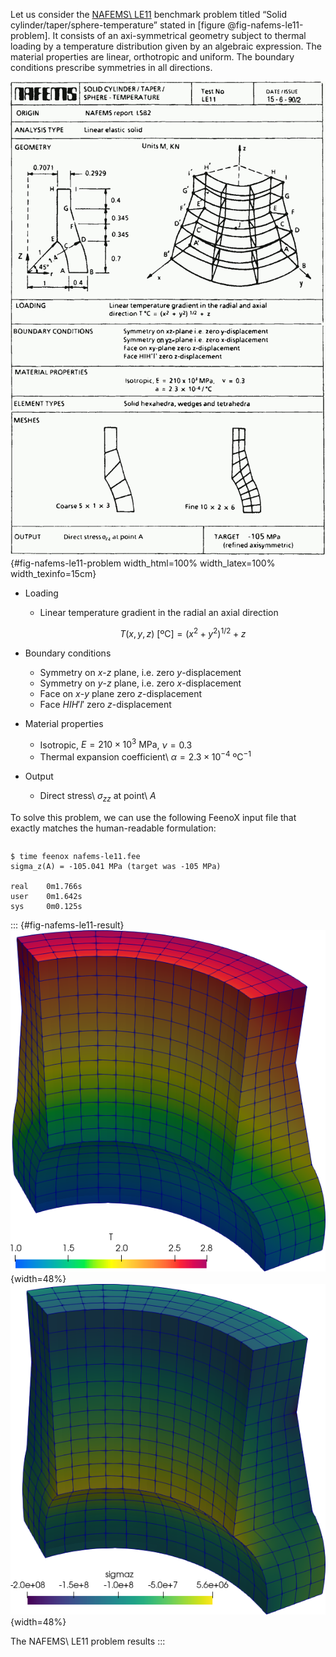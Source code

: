 Let us consider the [NAFEMS\ LE11](https://www.nafems.org/publications/resource_center/p18/) benchmark problem titled “Solid cylinder/taper/sphere-temperature” stated in [figure @fig-nafems-le11-problem]. It consists of an axi-symmetrical geometry subject to thermal loading by a temperature distribution given by an algebraic expression. The material properties are linear, orthotropic and uniform. The boundary conditions prescribe symmetries in all directions.

![Formulation of the NAFEMS\ LE11 problem.](nafems-le11-problem.png){#fig-nafems-le11-problem width_html=100% width_latex=100% width_texinfo=15cm}

* Loading
   - Linear temperature gradient in the radial an axial direction

     $$T(x,y,z)~\text{[ºC]} = \left(x^2+ y^2\right)^{1/2} + z$$

* Boundary conditions
   - Symmetry on $x$-$z$ plane, i.e. zero $y$-displacement
   - Symmetry on $y$-$z$ plane, i.e. zero $x$-displacement
   - Face on $x$-$y$ plane zero $z$-displacement
   - Face $HIH'I'$ zero $z$-displacement
    
* Material properties
   - Isotropic, $E=210 \times 10^3~\text{MPa}$, $\nu = 0.3$
   - Thermal expansion coefficient\ $\alpha = 2.3 \times 10^{-4}~\text{ºC}^{-1}$
    
* Output
   - Direct stress\ $\sigma_{zz}$ at point\ $A$

To solve this problem, we can use the following FeenoX input file that exactly matches the human-readable formulation:
   
```{.feenox include="nafems-le11.fee"}
```

```{.terminal}
$ time feenox nafems-le11.fee
sigma_z(A) = -105.041 MPa (target was -105 MPa)

real    0m1.766s
user    0m1.642s
sys     0m0.125s
```

::: {#fig-nafems-le11-result}
![Problem statement](nafems-le11-temperature.png){width=48%}
![Structured hex mesh](nafems-le11-sigmaz.png){width=48%}

The NAFEMS\ LE11 problem results
:::
